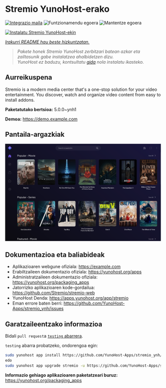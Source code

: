 <!--
Ohart ongi: README hau automatikoki sortu da <https://github.com/YunoHost/apps/tree/master/tools/readme_generator>ri esker
EZ editatu eskuz.
-->

# Stremio YunoHost-erako

[![Integrazio maila](https://dash.yunohost.org/integration/stremio.svg)](https://ci-apps.yunohost.org/ci/apps/stremio/) ![Funtzionamendu egoera](https://ci-apps.yunohost.org/ci/badges/stremio.status.svg) ![Mantentze egoera](https://ci-apps.yunohost.org/ci/badges/stremio.maintain.svg)

[![Instalatu Stremio YunoHost-ekin](https://install-app.yunohost.org/install-with-yunohost.svg)](https://install-app.yunohost.org/?app=stremio)

*[Irakurri README hau beste hizkuntzatan.](./ALL_README.md)*

> *Pakete honek Stremio YunoHost zerbitzari batean azkar eta zailtasunik gabe instalatzea ahalbidetzen dizu.*  
> *YunoHost ez baduzu, kontsultatu [gida](https://yunohost.org/install) nola instalatu ikasteko.*

## Aurreikuspena

Stremio is a modern media center that's a one-stop solution for your video entertainment. You discover, watch and organize video content from easy to install addons.

**Paketatutako bertsioa:** 5.0.0~ynh1

**Demoa:** <https://demo.example.com>

## Pantaila-argazkiak

![Stremio(r)en pantaila-argazkia](./doc/screenshots/screenshot.png)

## Dokumentazioa eta baliabideak

- Aplikazioaren webgune ofiziala: <https://example.com>
- Erabiltzaileen dokumentazio ofiziala: <https://yunohost.org/apps>
- Administratzaileen dokumentazio ofiziala: <https://yunohost.org/packaging_apps>
- Jatorrizko aplikazioaren kode-gordailua: <https://github.com/Stremio/stremio-web>
- YunoHost Denda: <https://apps.yunohost.org/app/stremio>
- Eman errore baten berri: <https://github.com/YunoHost-Apps/stremio_ynh/issues>

## Garatzaileentzako informazioa

Bidali `pull request`a [`testing` abarrera](https://github.com/YunoHost-Apps/stremio_ynh/tree/testing).

`testing` abarra probatzeko, ondorengoa egin:

```bash
sudo yunohost app install https://github.com/YunoHost-Apps/stremio_ynh/tree/testing --debug
edo
sudo yunohost app upgrade stremio -u https://github.com/YunoHost-Apps/stremio_ynh/tree/testing --debug
```

**Informazio gehiago aplikazioaren paketatzeari buruz:** <https://yunohost.org/packaging_apps>
